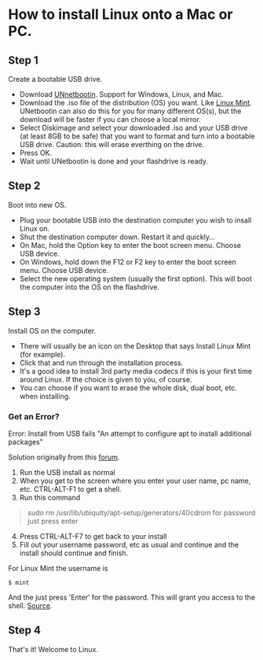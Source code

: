 # How to install Linux onto a Mac or PC.

## Step 1
Create a bootable USB drive.
- Download [UNnetbootin](https://unetbootin.github.io/). Support for Windows, Linux, and Mac.
- Download the .iso file of the distribution (OS) you want. Like [Linux Mint](https://linuxmint.com/download.php). UNetbootin can also do this for you for many different OS(s), but the download will be faster if you can choose a local mirror. 
- Select Diskimage and select your downloaded .iso and your USB drive (at least 8GB to be safe) that you want to format and turn into a bootable USB drive. Caution: this will erase everthing on the drive.
- Press OK.
- Wait until UNetbootin is done and your flashdrive is ready.

## Step 2
Boot into new OS. 
- Plug your bootable USB into the destination computer you wish to insall Linux on. 
- Shut the destination computer down. Restart it and quickly...
- On Mac, hold the Option key to enter the boot screen menu. Choose USB device. 
- On Windows, hold down the F12 or F2 key to enter the boot screen menu. Choose USB device.
- Select the new operating system (usually the first option). 
This will boot the computer into the OS on the flashdrive.

## Step 3
Install OS on the computer. 
- There will usually be an icon on the Desktop that says Install Linux Mint (for example). 
- Click that and run through the installation process.
- It's a good idea to install 3rd party media codecs if this is your first time around Linux. If the choice is given to you, of course. 
- You can choose if you want to erase the whole disk, dual boot, etc. when installing. 

### Get an Error?
Error: Install from USB fails "An attempt to configure apt to install additional packages" 

Solution originally from this [forum](https://forum.kodi.tv/showthread.php?tid=126351).
1. Run the USB install as normal
2. When you get to the screen where you enter your user name, pc name, etc. CTRL-ALT-F1 to get a shell.
3. Run this command
> sudo rm /usr/lib/ubiquity/apt-setup/generators/40cdrom
for password just press enter
4. Press CTRL-ALT-F7 to get back to your install
5. Fill out your username password, etc as usual and continue and the install should continue and finish. 

For Linux Mint the username is 
```
$ mint
```
And the just press 'Enter' for the password. This will grant you access to the shell. [Source](https://forums.linuxmint.com/viewtopic.php?t=105008).

## Step 4
That's it! Welcome to Linux.

